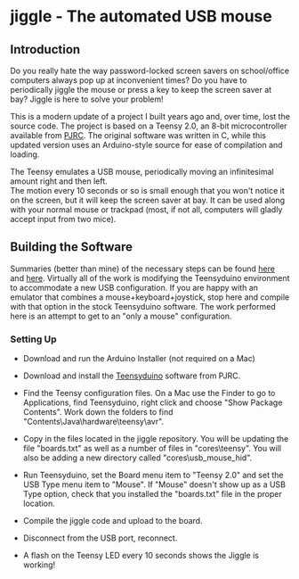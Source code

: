 # jiggle - The automated USB mouse

## Introduction

Do you really hate the way password-locked screen savers on school/office computers always pop up at 
inconvenient times?  Do you have to periodically jiggle the mouse or press a key to keep the screen 
saver at bay?  Jiggle is here to solve your problem!

This is a modern update of a project I built years ago and, over time, lost the source code.  The 
project is based on a Teensy 2.0, an 8-bit microcontroller available 
from [PJRC](https://www.pjrc.com/store/teensy.html).  The original software was written in C, while 
this updated version uses an Arduino-style source for ease of compilation and loading.

The Teensy emulates a USB mouse, periodically moving an infinitesimal amount right and then left.  
The motion every 10 seconds or so is small enough that you won't notice it on the screen,
but it will keep the screen saver at bay.  It can be used along with
your normal mouse or trackpad (most, if not all, computers will gladly accept input from two mice).

## Building the Software
Summaries (better than mine) of the necessary steps can be found [here](http://www.planetpointy.co.uk/custom-teensy-2-0-joystick/) and [here](https://forum.pjrc.com/threads/29405-Teensyduino-USB-Mouse-Only-profilePitou).  Virtually all of the work is modifying the Teensyduino environment to accommodate a new USB configuration.  If you are happy with an emulator that combines a mouse+keyboard+joystick, stop here and compile with that option in the stock Teensyduino software.  The work performed here is an attempt to get to an "only a mouse" configuration.

### Setting Up

- Download and run the Arduino Installer (not required on a Mac) 
- Download and install the [Teensyduino](https://www.pjrc.com/teensy/teensyduino.html) software from PJRC. 
- Find the Teensy configuration files.  On a Mac use the Finder to go to Applications, find Teensyduino, right click and choose "Show Package Contents".  Work down the folders to find "Contents\Java\hardware\teensy\avr\".
- Copy in the files located in the jiggle repository.  You will be updating the file "boards.txt" as well as a number of files in "cores\teensy\".  You will also be adding a new directory called "cores\usb_mouse_hid\".
- Run Teensyduino, set the Board menu item to "Teensy 2.0" and set the USB Type menu item to "Mouse".  If "Mouse" doesn't show up as a USB Type option, check that you installed the "boards.txt" file in the proper location.
- Compile the jiggle code and upload to the board.

- Disconnect from the USB port, reconnect.

- A flash on the Teensy LED every 10 seconds shows the Jiggle is working!
